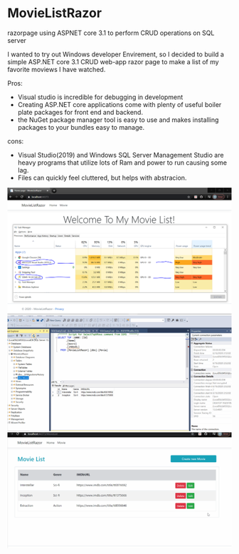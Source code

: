 # MovieListRazor
razorpage using ASPNET core 3.1 to perform CRUD operations on SQL server

I wanted to try out Windows developer Envirement, so I decided to build a simple ASP.NET core 3.1 CRUD web-app razor page to make a list of my favorite moviews I have watched.

Pros:
 - Visual studio is incredible for debugging in development
 - Creating ASP.NET core applications come with plenty of useful boiler plate packages for front end and backend.
 - the NuGet package manager tool is easy to use and makes installing packages to your bundles easy to manage.

cons:
 - Visual Studio(2019) and Windows SQL Server Management Studio are heavy programs that utilize lots of Ram and power to run causing some lag.
 - Files can quickly feel cluttered, but helps with abstracion.

![](examples/PowerConsumption.PNG)
![](examples/create_sql.gif)
![](examples/RUD.gif)
